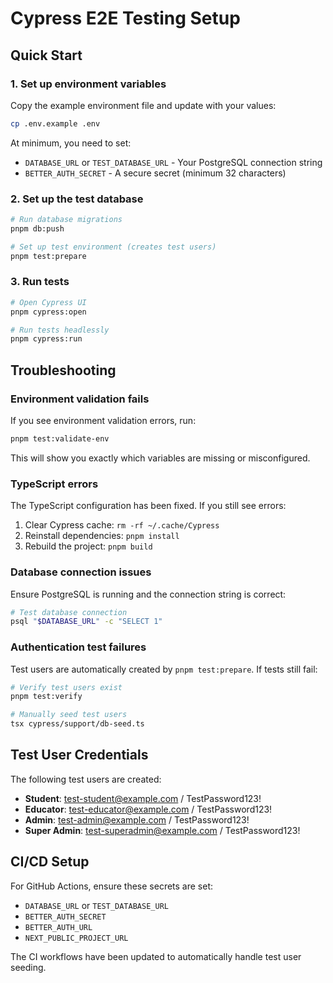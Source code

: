 # Cypress E2E Testing Setup

## Quick Start

### 1. Set up environment variables

Copy the example environment file and update with your values:

```bash
cp .env.example .env
```

At minimum, you need to set:
- `DATABASE_URL` or `TEST_DATABASE_URL` - Your PostgreSQL connection string
- `BETTER_AUTH_SECRET` - A secure secret (minimum 32 characters)

### 2. Set up the test database

```bash
# Run database migrations
pnpm db:push

# Set up test environment (creates test users)
pnpm test:prepare
```

### 3. Run tests

```bash
# Open Cypress UI
pnpm cypress:open

# Run tests headlessly
pnpm cypress:run
```

## Troubleshooting

### Environment validation fails

If you see environment validation errors, run:

```bash
pnpm test:validate-env
```

This will show you exactly which variables are missing or misconfigured.

### TypeScript errors

The TypeScript configuration has been fixed. If you still see errors:

1. Clear Cypress cache: `rm -rf ~/.cache/Cypress`
2. Reinstall dependencies: `pnpm install`
3. Rebuild the project: `pnpm build`

### Database connection issues

Ensure PostgreSQL is running and the connection string is correct:

```bash
# Test database connection
psql "$DATABASE_URL" -c "SELECT 1"
```

### Authentication test failures

Test users are automatically created by `pnpm test:prepare`. If tests still fail:

```bash
# Verify test users exist
pnpm test:verify

# Manually seed test users
tsx cypress/support/db-seed.ts
```

## Test User Credentials

The following test users are created:

- **Student**: test-student@example.com / TestPassword123!
- **Educator**: test-educator@example.com / TestPassword123!
- **Admin**: test-admin@example.com / TestPassword123!
- **Super Admin**: test-superadmin@example.com / TestPassword123!

## CI/CD Setup

For GitHub Actions, ensure these secrets are set:

- `DATABASE_URL` or `TEST_DATABASE_URL`
- `BETTER_AUTH_SECRET`
- `BETTER_AUTH_URL`
- `NEXT_PUBLIC_PROJECT_URL`

The CI workflows have been updated to automatically handle test user seeding.